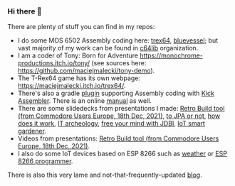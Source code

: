 ### Hi there 👋

There are plenty of stuff you can find in my repos:

* I do some MOS 6502 Assembly coding here: [trex64](https://github.com/maciejmalecki/trex64), [bluevessel](https://github.com/maciejmalecki/bluevessel); but vast majority of my work can be found in [c64lib](https://github.com/c64lib) organization.
* I am a coder of Tony: Born for Adventure https://monochrome-productions.itch.io/tony/ (see sources here: https://github.com/maciejmalecki/tony-demo).
* The T-Rex64 game has its own webpage: https://maciejmalecki.itch.io/trex64/.
* There's also a gradle [plugin](https://github.com/c64lib/gradle-retro-assembler-plugin) supporting Assembly coding with [Kick Assembler](http://theweb.dk/KickAssembler). There is an online [manual](https://c64lib.github.io/gradle-retro-assembler-plugin/) as well.
* There are some slidedecks from presentations I made: [Retro Build tool (from Commodore Users Europe, 18th Dec, 2021)](https://maciejmalecki.github.io/retro-build-tool-slides/), [to JPA or not](https://maciejmalecki.github.io/to-jpa-or-not/), [how does it work](https://maciejmalecki.github.io/how-does-it-work/), [IT archeology](https://maciejmalecki.github.io/it-archeology/), [free your mind with JDBI](https://maciejmalecki.github.io/jdbi-slides/), [IoT smart gardener](https://maciejmalecki.github.io/gardener-slides/).
* Videos from presentations: [Retro Build tool (from Commodore Users Europe, 18th Dec, 2021)](https://youtu.be/BsaqSpI21Vk).
* I also do some IoT devices based on ESP 8266 such as [weather](https://github.com/maciejmalecki/weather) or [ESP 8266 programmer](https://github.com/maciejmalecki/esp8266-programmer).

There is also this very lame and not-that-frequently-updated [blog](https://maciejmalecki.github.io/blog/).

<!--
**maciejmalecki/maciejmalecki** is a ✨ _special_ ✨ repository because its `README.md` (this file) appears on your GitHub profile.

Here are some ideas to get you started:

- 🔭 I’m currently working on ...
- 🌱 I’m currently learning ...
- 👯 I’m looking to collaborate on ...
- 🤔 I’m looking for help with ...
- 💬 Ask me about ...
- 📫 How to reach me: ...
- 😄 Pronouns: ...
- ⚡ Fun fact: ...
-->
